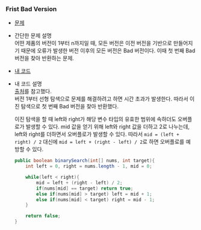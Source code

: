 ### Frist Bad Version  
* [문제](https://leetcode.com/problems/first-bad-version/)  
* 간단한 문제 설명  
    어떤 제품의 버전이 1부터 n까지일 때, 모든 버전은 이전 버전을 기반으로 만들어지기 때문에 오류가 발생한 버전 이후의 모든 버전은 Bad 버전이다. 이때 첫 번째 Bad 버전을 찾아 반환하는 문제.  
* [내 코드](first-bad-version.java)  
* 내 코드 설명  
    [출처](https://leetcode.com/problems/first-bad-version/solution/)를 참고했다.  
    버전 1부터 선형 탐색으로 문제를 해결하려고 하면 시간 초과가 발생한다. 따라서 이진 탐색으로 첫 번째 Bad 버전을 찾아 반환했다.  

    이진 탐색을 할 때 left와 right가 해당 변수 타입의 유효한 범위에 속하더도 오버플로가 발생할 수 있다. mid 값을 얻기 위해 left와 right 값을 더하고 2로 나누는데, left와 right를 더하면서 오버플로가 발생할 수 있다. 따라서 `mid = (left + right) / 2` 대신에 `mid = left + (right - left) / 2`로 하면 오버플로를 예방할 수 있다.  
    ```java
    public boolean binarySearch(int[] nums, int target){
        int left = 0, right = nums.length - 1, mid = 0;

        while(left < right){
            mid = left + (right - left) / 2;
            if(nums[mid] == target) return true;
            else if(nums[mid] > target) left = mid + 1;
            else if(nums[mid] < target) right = mid - 1;
        }

        return false;
    }
    ```  
